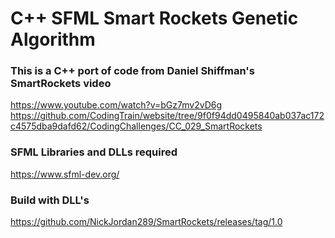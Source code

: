 # C++ SFML Smart Rockets Genetic Algorithm

### This is a C++ port of code from Daniel Shiffman's SmartRockets video
https://www.youtube.com/watch?v=bGz7mv2vD6g
https://github.com/CodingTrain/website/tree/9f0f94dd0495840ab037ac172c4575dba9dafd62/CodingChallenges/CC_029_SmartRockets

### SFML Libraries and DLLs required
https://www.sfml-dev.org/

### Build with DLL's
https://github.com/NickJordan289/SmartRockets/releases/tag/1.0
